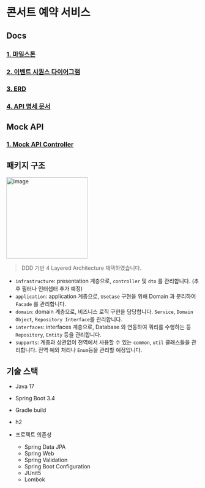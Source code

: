 
# 콘서트 예약 서비스

## Docs
### [1. 마일스톤](https://github.com/Goryeojin/hhplus-concert/blob/step5/docs/01_Milstone.md)
### [2. 이벤트 시퀀스 다이어그램](https://github.com/Goryeojin/hhplus-concert/blob/step5/docs/02_Sequence.md)

### [3. ERD](https://github.com/Goryeojin/hhplus-concert/blob/step6/docs/03_ERD.md)
### [4. API 명세 문서](https://github.com/Goryeojin/hhplus-concert/blob/step6/docs/04_API_specification.md)

## Mock API
### [1. Mock API Controller](https://github.com/Goryeojin/hhplus-concert/blob/step6/src/main/java/hhplus/concert/interfaces/controller/MockApiController.java)

## 패키지 구조
<img width="212" alt="image" src="https://github.com/user-attachments/assets/5096b9c7-477d-4969-872e-e5de2564050d">
  
> DDD 기반 4 Layered Architecture 채택하였습니다.

- `infrastructure`: presentation 계층으로, `controller` 및 `dto` 를 관리합니다. (추후 필터나 인터셉터 추가 예정)
- `application`: application 계층으로, `UseCase` 구현을 위해 Domain 과 분리하여 `Facade` 를 관리합니다.
- `domain`: domain 계층으로, 비즈니스 로직 구현을 담당합니다. `Service`, `Domain Object`, `Repository Interface`를 관리합니다.
- `interfaces`: interfaces 계층으로, Database 와 연동하여 쿼리를 수행하는 등 `Repository`, `Entity` 등을 관리합니다.
- `supports`: 계층과 상관없이 전역에서 사용할 수 있는 `common`, `util` 클래스들을 관리합니다. 전역 예외 처리나 `Enum`등을 관리할 예정입니다.

## 기술 스택
- Java 17
- Spring Boot 3.4
- Gradle build
- h2

- 프로젝트 의존성
  - Spring Data JPA
  - Spring Web
  - Spring Validation
  - Spring Boot Configuration
  - JUnit5
  - Lombok
